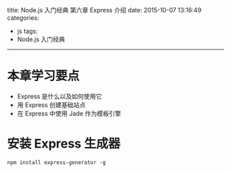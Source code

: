 title: Node.js 入门经典 第六章 Express 介绍
date: 2015-10-07 13:16:49
categories:
- js
tags:
- Node.js 入门经典
---

# 本章学习要点
* Express 是什么以及如何使用它
* 用 Express 创建基础站点
* 在 Express 中使用 Jade 作为模板引擎

# 安装 Express 生成器
    
    npm install express-generator -g

